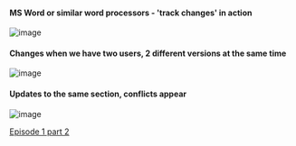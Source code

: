 #### MS Word or similar word processors - 'track changes' in action
![image](https://raw.githubusercontent.com/NclRSE-Training/git-novice/37e8fd44c202ca0bd293f13d668c360a7f434e21/fig/play-changes.svg)


#### Changes when we have two users, 2 different versions at the same time
![image](https://nclrse-training.github.io/git-novice/fig/versions.svg)

#### Updates to the same section, conflicts appear
![image](https://nclrse-training.github.io/git-novice/fig/merge.svg)


[Episode 1 part 2](episode1_p2.md)
